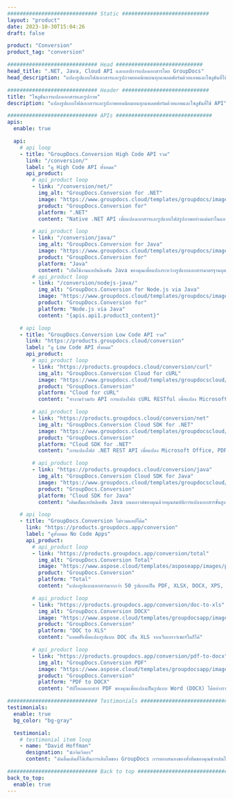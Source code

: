 ```yaml
---
############################# Static ############################
layout: "product"
date: 2023-10-30T15:04:26
draft: false

product: "Conversion"
product_tag: "conversion"

############################# Head ############################
head_title: ".NET, Java, Cloud API และแอปการแปลงเอกสารโดย GroupDocs"
head_description: "แปลงรูปแบบไฟล์เอกสารและรูปภาพยอดนิยมบนทุกแพลตฟอร์มด้วยแอพและโซลูชันที่ใช้ API"

############################# Header ############################
title: "โซลูชันการแปลงเอกสารและรูปภาพ"
description: "แปลงรูปแบบไฟล์เอกสารและรูปภาพยอดนิยมบนทุกแพลตฟอร์มด้วยแอพและโซลูชันที่ใช้ API"

############################# APIs ###############################
apis:
  enable: true

  api:
    # api loop
    - title: "GroupDocs.Conversion High Code API รวม"
      link: "/conversion/"
      label: "ดู High Code API ทั้งหมด"
      api_product:
        # api_product loop
        - link: "/conversion/net/"
          img_alt: "GroupDocs.Conversion for .NET"
          image: "https://www.groupdocs.cloud/templates/groupdocs/images/product-logos/groupdocs-conversion-net.png"
          product: "GroupDocs.Conversion for"
          platform: ".NET"
          content: "Native .NET API เพื่อแปลงเอกสารและรูปแบบไฟล์รูปภาพอย่างแม่นยำในแอปพลิเคชัน .NET ทุกประเภท รองรับการเพิ่มลายน้ำรูปภาพขณะแปลง"

        # api_product loop
        - link: "/conversion/java/"
          img_alt: "GroupDocs.Conversion for Java"
          image: "https://www.groupdocs.cloud/templates/groupdocs/images/product-logos/groupdocs-conversion-java.png"
          product: "GroupDocs.Conversion for"
          platform: "Java"
          content: "เปิดใช้งานแอปพลิเคชัน Java ของคุณเพื่อแปลงระหว่างรูปแบบเอกสารมาตรฐานอุตสาหกรรมทั้งหมดอย่างง่ายดาย รวมถึง Microsoft Office, PDF, HTML, รูปภาพ และอื่นๆ อีกมากมาย"
        # api_product loop
        - link: "/conversion/nodejs-java/"
          img_alt: "GroupDocs.Conversion for Node.js via Java"
          image: "https://www.groupdocs.cloud/templates/groupdocs/images/product-logos/groupdocs-conversion-nodejs-java.png"
          product: "GroupDocs.Conversion for"
          platform: "Node.js via Java"
          content: "{apis.api1.product3_content}"

    # api loop
    - title: "GroupDocs.Conversion Low Code API รวม"
      link: "https://products.groupdocs.cloud/conversion"
      label: "ดู Low Code API ทั้งหมด"
      api_product:
        # api_product loop
        - link: "https://products.groupdocs.cloud/conversion/curl"
          img_alt: "GroupDocs.Conversion Cloud for cURL"
          image: "https://www.groupdocs.cloud/templates/groupdocscloud/images/sdk/272x272/groupdocs_conversion-for-curl.png"
          product: "GroupDocs.Conversion"
          platform: "Cloud for cURL"
          content: "ทำงานร่วมกับ API การแปลงไฟล์ cURL RESTful เพื่อแปลง Microsoft Office, PDF, อีเมล, โครงการ, HTML และรูปแบบไฟล์ทั่วไปอื่นๆ ในแอปพลิเคชันของคุณ"

        # api_product loop
        - link: "https://products.groupdocs.cloud/conversion/net"
          img_alt: "GroupDocs.Conversion Cloud SDK for .NET"
          image: "https://www.groupdocs.cloud/templates/groupdocscloud/images/sdk/272x272/groupdocs_conversion-for-net.png"
          product: "GroupDocs.Conversion"
          platform: "Cloud SDK for .NET"
          content: "การแปลงไฟล์ .NET REST API เพื่อแปลง Microsoft Office, PDF, อีเมล, โครงการ, HTML และรูปแบบไฟล์ทั่วไปอื่นๆ บนแพลตฟอร์มใดๆ ได้อย่างง่ายดายโดยใช้ Cloud SDK"

        # api_product loop
        - link: "https://products.groupdocs.cloud/conversion/java"
          img_alt: "GroupDocs.Conversion Cloud SDK for Java"
          image: "https://www.groupdocs.cloud/templates/groupdocscloud/images/sdk/272x272/groupdocs_conversion-for-java.png"
          product: "GroupDocs.Conversion"
          platform: "Cloud SDK for Java"
          content: "เติมเต็มแอปพลิเคชัน Java บนคลาวด์ของคุณด้วยคุณสมบัติการแปลงเอกสารขั้นสูงบนแพลตฟอร์มใดๆ ที่สามารถเรียก REST API ได้"

    # api loop
    - title: "GroupDocs.Conversion ไม่รวมแอปโค้ด"
      link: "https://products.groupdocs.app/conversion"
      label: "ดูทั้งหมด No Code Apps"
      api_product:
        # api_product loop
        - link: "https://products.groupdocs.app/conversion/total"
          img_alt: "GroupDocs.Conversion Total"
          image: "https://www.aspose.cloud/templates/asposeapp/images/products/logo/aspose_conversion-app.png"
          product: "GroupDocs.Conversion"
          platform: "Total"
          content: "แปลงรูปแบบเอกสารมากกว่า 50 รูปแบบเป็น PDF, XLSX, DOCX, XPS, HTML และอื่นๆ"

        # api_product loop
        - link: "https://products.groupdocs.app/conversion/doc-to-xls"
          img_alt: "GroupDocs.Conversion DOCX"
          image: "https://www.aspose.cloud/templates/groupdocsapp/images/products/logo/groupdocs_words-app.png"
          product: "GroupDocs.Conversion"
          platform: "DOC to XLS"
          content: "แอพฟรีเพื่อแปลงรูปแบบ DOC เป็น XLS จากเว็บเบราว์เซอร์ใดก็ได้"

        # api_product loop
        - link: "https://products.groupdocs.app/conversion/pdf-to-docx"
          img_alt: "GroupDocs.Conversion PDF"
          image: "https://www.aspose.cloud/templates/groupdocsapp/images/products/logo/groupdocs_pdf-app.png"
          product: "GroupDocs.Conversion"
          platform: "PDF to DOCX"
          content: "อัปโหลดเอกสาร PDF ของคุณเพื่อแปลงเป็นรูปแบบ Word (DOCX) ได้อย่างราบรื่น"

############################# Testimonials ###############################
testimonials:
  enable: true
  bg_color: "bg-gray"

  testimonial:
    # testimonial item loop
    - name: "David Hoffman"
      designation: "นักจิตวิทยา"
      content: "ฉันตื่นเต้นที่ได้เห็นการเติบโตของ GroupDocs การตอบสนองของทั้งทีมของคุณช่วยฉันได้มาก เมื่อฉันพูดคุยกับใครบางคนที่ GroupDocs ฉันสามารถรับประกันได้ว่ามีใครบางคนกำลังฟังและทำสิ่งต่างๆ ให้เกิดขึ้น"

############################# Back to top ###############################
back_to_top:
  enable: true
---
```

